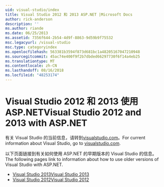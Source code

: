 ```yaml
---
uid: visual-studio/index
title: Visual Studio 2012 和 2013 ASP.NET |Microsoft Docs
author: rick-anderson
description: ''
ms.author: riande
ms.date: 06/25/2013
ms.assetid: 7356f644-2b54-4d9f-8863-9d59b9f75532
msc.legacyurl: /visual-studio
msc.type: categoryindex
ms.openlocfilehash: 563381b3594f873d681bc1a48205167047210948
ms.sourcegitcommit: 45ac74e400f9f2b7dbded66297730f6f14a4eb25
ms.translationtype: MT
ms.contentlocale: zh-CN
ms.lasthandoff: 08/16/2018
ms.locfileid: "48253174"
---
```

# <a name="visual-studio-2012-and-2013-with-aspnet"></a><span data-ttu-id="50e51-102">Visual Studio 2012 和 2013 使用 ASP.NET</span><span class="sxs-lookup"><span data-stu-id="50e51-102">Visual Studio 2012 and 2013 with ASP.NET</span></span>

<span data-ttu-id="50e51-103">有关 Visual Studio 的当前信息，请转到[visualstudio.com](https://www.visualstudio.com)。</span><span class="sxs-lookup"><span data-stu-id="50e51-103">For current information about Visual Studio, go to [visualstudio.com](https://www.visualstudio.com).</span></span>

<span data-ttu-id="50e51-104">以下页面链接到有关如何使用 ASP.NET 的早期版本的 Visual Studio 的信息。</span><span class="sxs-lookup"><span data-stu-id="50e51-104">The following pages link to information about how to use older versions of Visual Studio with ASP.NET.</span></span>

- [<span data-ttu-id="50e51-105">Visual Studio 2013</span><span class="sxs-lookup"><span data-stu-id="50e51-105">Visual Studio 2013</span></span>](overview/2013/index.md)
- [<span data-ttu-id="50e51-106">Visual Studio 2012</span><span class="sxs-lookup"><span data-stu-id="50e51-106">Visual Studio 2012</span></span>](overview/2012/index.md)
